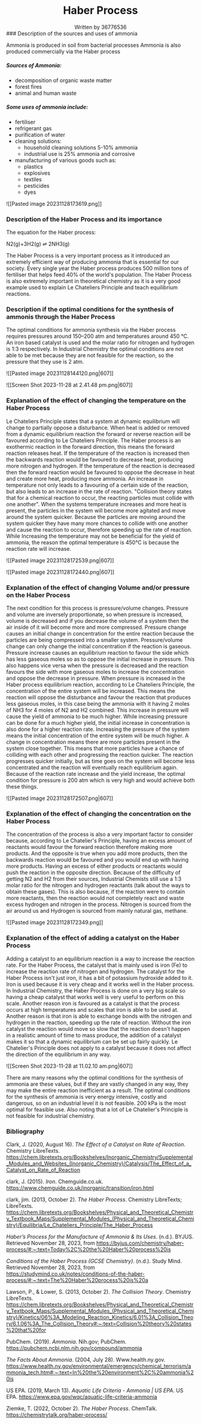 <div align="center"> <h1>Haber Process</h1> </div>
<div align="center"> Written by 36776536</div>
### Description of the sources and uses of ammonia

Ammonia is produced in soil from bacterial processes
Ammonia is also produced commercially via the Haber process

##### Sources of Ammonia:

- decomposition of organic waste matter
- forest fires
- animal and human waste

##### Some uses of ammonia include:
- fertiliser
- refrigerant gas
- purification of water
- cleaning solutions:
	- household cleaning solutions 5-10% ammonia
	- industrial use is 25% ammonia and corrosive
- manufacturing of various goods such as:
	- plastics
	- explosives
	- textiles
	- pesticides
	- dyes

![[Pasted image 20231128173619.png]]

### Description of the Haber Process and its importance

The equation for the Haber process:


N2(g)+3H2(g) ⇌ 2NH3(g)


The Haber Process is a very important process as it introduced an extremely efficient way of producing ammonia that is essential for our society. Every single year the Haber process produces 500 million tons of fertiliser that helps feed 40% of the world's population. The Haber Process is also extremely important in theoretical chemistry as it is a very good example used to explain Le Chateliers Principle and teach equilibrium reactions. 

### Description if the optimal conditions for the synthesis of ammonis through the Haber Process

The optimal conditions for ammonia synthesis via the Haber process requires pressures around 150–200 atm and temperatures around 450 °C. An iron based catalyst is used and the molar ratio for nitrogen and hydrogen is 1:3 respectively. In Industrial Chemistry the optimal conditions are not able to be met because they are not feasible for the reaction, so the pressure that they use is 2 atm. 


![[Pasted image 20231128144120.png|607]]

![[Screen Shot 2023-11-28 at 2.41.48 pm.png|607]]


### Explanation of the effect of changing the temperature on the Haber Process

Le Chateliers Principle states that a system at dynamic equilibrium will change to partially oppose a disturbance. When heat is added or removed from a dynamic equilibrium reaction the forward or reverse reaction will be favoured according to Le Chateliers Principle. The Haber process is an exothermic reaction in the forward direction, this means the forward reaction releases heat. If the temperature of the reaction is increased then the backwards reaction would be favoured to decrease heat, producing more nitrogen and hydrogen. If the temperature of the reaction is decreased then the forward reaction would be favoured to oppose the decrease in heat and create more heat, producing more ammonia. An increase in temperature not only leads to a favouring of a certain side of the reaction, but also leads to an increase in the rate of reaction. "Collision theory states that for a chemical reaction to occur, the reacting particles must collide with one another". When the systems temperature increases and more heat is present, the particles in the system will become more agitated and move around the system quicker. Because the particles are moving around the system quicker they have many more chances to collide with one another and cause the reaction to occur, therefore speeding up the rate of reaction. While Increasing the temperature may not be beneficial for the yield of ammonia, the reason the optimal temperature is 450°C is because the reaction rate will increase.


![[Pasted image 20231128172539.png|607]]

![[Pasted image 20231128172440.png|607]]


### Explanation of the effect of changing Volume and/or  pressure on the Haber Process

The next condition for this process is pressure/volume changes. Pressure and volume are inversely proportionate, so when pressure is increased, volume is decreased and if you decrease the volume of a system then the air inside of it will become more and more compressed. Pressure change causes an initial change in concentration for the entire reaction because the particles are being compressed into a smaller system. Pressure/volume change can only change the initial concentration if the reaction is gaseous. Pressure increase causes an equilibrium reaction to favour the side which has less gaseous moles so as to oppose the initial increase in pressure. This also happens vice versa when the pressure is decreased and the reaction favours the side with more gaseous moles to increase the concentration and oppose the decrease in pressure. When pressure is increased in the Haber process equilibrium reaction, according to Le Chateliers Principle, the concentration of the entire system will be increased. This means the reaction will oppose the disturbance and favour the reaction that produces less gaseous moles, in this case being the ammonia with it having 2 moles of NH3 for 4 moles of N2 and H2 combined. This increase in pressure will cause the yield of ammonia to be much higher. While increasing pressure can be done for a much higher yield, the initial increase in concentration is also done for a higher reaction rate. Increasing the pressure of the system means the initial concentration of the entire system will be much higher. A change in concentration means there are more particles present in the system close together. This means that more particles have a chance of colliding with each other and progressing the reaction quicker. The reaction progresses quicker initially, but as time goes on the system will become less concentrated and the reaction will eventually reach equilibrium again. Because of the reaction rate increase and the yield increase, the optimal condition for pressure is 200 atm which is very high and would achieve both these things. 


![[Pasted image 20231128172507.png|607]]


### Explanation of the effect of changing the concentration on the Haber Process

The concentration of the process is also a very important factor to consider because, according to Le Chatelier's Principle, having an excess amount of reactants would favour the forward reaction therefore making more products. And the opposite is true when you add more products, then the backwards reaction would be favoured and you would end up with having more products. Having an excess of either products or reactants would push the reaction in the opposite direction. Because of the difficulty of getting N2 and H2 from their sources, Industrial Chemists still use a 1:3 molar ratio for the nitrogen and hydrogen reactants (talk about the ways to obtain these gases). This is also because, if the reaction were to contain more reactants, then the reaction would not completely react and waste excess hydrogen and nitrogen in the process. Nitrogen is sourced from the air around us and Hydrogen is sourced from mainly natural gas, methane. 

![[Pasted image 20231128172349.png]]


### Explanation of the effect of adding a catalyst on the Haber Process

Adding a catalyst to an equilibrium reaction is a way to increase the reaction rate. For the Haber Process, the catalyst that is mainly used is iron (Fe) to increase the reaction rate of nitrogen and hydrogen. The catalyst for the Haber Process isn't just iron, it has a bit of potassium hydroxide added to it. Iron is used because it is very cheap and it works well in the Haber process. In Industrial Chemistry, the Haber Process is done on a very big scale so having a cheap catalyst that works well is very useful to perform on this scale. Another reason iron is favoured as a catalyst is that the process occurs at high temperatures and scales that iron is able to be used at. Another reason is that iron is able to exchange bonds with the nitrogen and hydrogen in the reaction, speeding up the rate of reaction. Without the iron catalyst the reaction would move so slow that the reaction doesn't happen in a realistic amount of time to mass produce, the addition of a catalyst makes it so that a dynamic equilibrium can be set up fairly quickly. Le Chatelier's Principle does not apply to a catalyst because it does not affect the direction of the equilibrium in any way. 


![[Screen Shot 2023-11-28 at 11.02.10 am.png|607]]


There are many reasons why the optimal conditions for the synthesis of ammonia are these values, but if they are vastly changed in any way, they may make the entire reaction inefficient as a result. The optimal conditions for the synthesis of ammonia is very energy intensive, costly and dangerous, so on an industrial level it is not feasible. 200 kPa is the most optimal for feasible use. Also noting that a lot of Le Chatelier's Principle is not feasible for industrial chemistry.


### Bibliography


Clark, J. (2020, August 16). _The Effect of a Catalyst on Rate of Reaction_. Chemistry LibreTexts. https://chem.libretexts.org/Bookshelves/Inorganic_Chemistry/Supplemental_Modules_and_Websites_(Inorganic_Chemistry)/Catalysis/The_Effect_of_a_Catalyst_on_Rate_of_Reaction

clark, J. (2015). _Iron_. Chemguide.co.uk. https://www.chemguide.co.uk/inorganic/transition/iron.html

clark, jim. (2013, October 2). _The Haber Process_. Chemistry LibreTexts; LibreTexts. https://chem.libretexts.org/Bookshelves/Physical_and_Theoretical_Chemistry_Textbook_Maps/Supplemental_Modules_(Physical_and_Theoretical_Chemistry)/Equilibria/Le_Chateliers_Principle/The_Haber_Process

_Haber’s Process for the Manufacture of Ammonia & Its Uses_. (n.d.). BYJUS. Retrieved November 28, 2023, from https://byjus.com/chemistry/haber-process/#:~:text=Today%2C%20the%20Haber%20process%20is

_Conditions of the Haber Process (GCSE Chemistry)_. (n.d.). Study Mind. Retrieved November 28, 2023, from https://studymind.co.uk/notes/conditions-of-the-haber-process/#:~:text=The%20Haber%20process%20is%20a

Lawson, P., & Lower, S. (2013, October 2). _The Collision Theory_. Chemistry LibreTexts. https://chem.libretexts.org/Bookshelves/Physical_and_Theoretical_Chemistry_Textbook_Maps/Supplemental_Modules_(Physical_and_Theoretical_Chemistry)/Kinetics/06%3A_Modeling_Reaction_Kinetics/6.01%3A_Collision_Theory/6.1.06%3A_The_Collision_Theory#:~:text=Collision%20theory%20states%20that%20for

PubChem. (2019). _Ammonia_. Nih.gov; PubChem. https://pubchem.ncbi.nlm.nih.gov/compound/ammonia

_The Facts About Ammonia_. (2004, July 28). Www.health.ny.gov. https://www.health.ny.gov/environmental/emergency/chemical_terrorism/ammonia_tech.htm#:~:text=In%20the%20environment%2C%20ammonia%20is

US EPA. (2019, March 13). _Aquatic Life Criteria - Ammonia | US EPA_. US EPA. https://www.epa.gov/wqc/aquatic-life-criteria-ammonia

Ziemke, T. (2022, October 2). _The Haber Process_. ChemTalk. https://chemistrytalk.org/haber-process/

